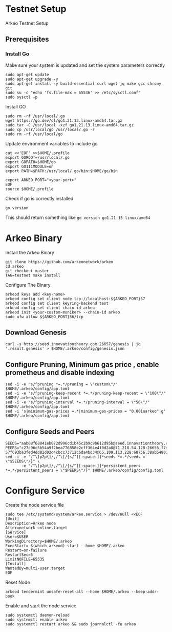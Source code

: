 # Testnet Setup

 Arkeo Testnet Setup

## Prerequisites 

### Install Go 

Make sure your system is updated and set the system parameters correctly

```shell
sudo apt-get update
sudo apt-get upgrade -y
sudo apt-get install -y build-essential curl wget jq make gcc chrony git
sudo su -c "echo 'fs.file-max = 65536' >> /etc/sysctl.conf"
sudo sysctl -p
```
Install GO 

```shell
sudo rm -rf /usr/local/.go
wget https://go.dev/dl/go1.21.13.linux-amd64.tar.gz
sudo tar -C /usr/local -xzf go1.21.13.linux-amd64.tar.gz
sudo cp /usr/local/go /usr/local/.go -r 
sudo rm -rf /usr/local/go
```
Update environment variables to include go

```shell
cat <<'EOF' >>$HOME/.profile
export GOROOT=/usr/local/.go
export GOPATH=$HOME/go
export GO111MODULE=on
export PATH=$PATH:/usr/local/.go/bin:$HOME/go/bin

export ARKEO_PORT="<your-port>"
EOF
source $HOME/.profile
```

Check if go is correctly installed
```shell
go version 
```

This should return something like `go version go1.21.13 linux/amd64`

# Arkeo Binary 

Install the Arkeo Binary 
```shell
git clone https://github.com/arkeonetwork/arkeo
cd arkeo
git checkout master
TAG=testnet make install 
```
Configure The Binary 

```shell
arkeod keys add <key-name>
arkeod config set client node tcp://localhost:${ARKEO_PORT}57
arkeod config set client keyring-backend test
arkeod config set client chain-id arkeo
arkeod init <your-custom-moniker> --chain-id arkeo
sudo ufw allow ${ARKEO_PORT}56/tcp
```

## Download Genesis 
```shell
curl -s http://seed.innovationtheory.com:26657/genesis | jq '.result.genesis' > $HOME/.arkeo/config/genesis.json
```
## Configure Pruning, Minimum gas price , enable prometheus and disable indexing 

```shell
sed -i -e "s/^pruning *=.*/pruning = \"custom\"/" $HOME/.arkeo/config/app.toml
sed -i -e "s/^pruning-keep-recent *=.*/pruning-keep-recent = \"100\"/" $HOME/.arkeo/config/app.toml
sed -i -e "s/^pruning-interval *=.*/pruning-interval = \"50\"/" $HOME/.arkeo/config/app.toml
sed -i 's|minimum-gas-prices =.*|minimum-gas-prices = "0.001uarkeo"|g' $HOME/.arkeo/config/app.toml
```

## Configure Seeds and Peers

```shell
SEEDS="aab68f68841eb072d996cd1b45c2b9c9b612d95b@seed.innovationtheory.com:26656,85341b428cf5993fcc04a324d95d14590ae5172c@seed2.innovationtheory.com:26656"
PEERS="c27c96c5b54a9f2bea776858e2cff364e410d2a8@71.218.54.128:26656,f7da702c17e45e463adf21e57b1d0d936cbc97a3@peer2.innovationtheory.com:26656,46e6d4751bbc67d3e72e13dacdfb0770227fbfc3@65.108.79.241:46656,fc5464b2ce731c5787be0fd316b6c4b6611886ea@37.252.184.241:26656,
57f693ba3fed4dd82d02d4cbcc73712c6da4bd34@65.109.113.228:60756,38ab548031dea2b46889c253b762e51306d29cbb@65.109.92.148:61656"
sed -i -e "/^\[p2p\]/,/^\[/{s/^[[:space:]]*seeds *=.*/seeds = \"$SEEDS\"/}" \
       -e "/^\[p2p\]/,/^\[/{s/^[[:space:]]*persistent_peers *=.*/persistent_peers = \"$PEERS\"/}" $HOME/.arkeo/config/config.toml
```

# Configure Service

Create the node service file

```shell
sudo tee /etc/systemd/system/arkeo.service > /dev/null <<EOF
[Unit]
Description=Arkeo node
After=network-online.target
[Service]
User=$USER
WorkingDirectory=$HOME/.arkeo
ExecStart= $(which arkeod) start --home $HOME/.arkeo
Restart=on-failure
RestartSec=5
LimitNOFILE=65535
[Install]
WantedBy=multi-user.target
EOF
```

Reset Node
```shell
arkeod tendermint unsafe-reset-all --home $HOME/.arkeo --keep-addr-book
```

Enable and start the node service

```shell
sudo systemctl daemon-reload
sudo systemctl enable arkeo
sudo systemctl restart arkeo && sudo journalctl -fu arkeo
```